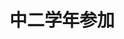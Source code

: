 ---
title: '中二学年参加'
photo: '/images/photoGrade2.jpg'
logo : '/images/newExperience.png'
textup: '今年は映像で「紡ぐ桐朋の日々」と題してクラスのハンデ短いスライドショーを作り、学年で１つの映像にしました。桐朋の雰囲気をが伝われば嬉しいです。是非来て下さい。'
building: '中学教室棟'
floor: '3' 
location: '2-3'
categoly: '2'
---